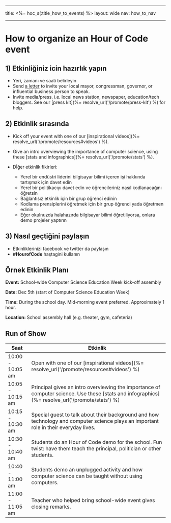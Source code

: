 * * *

title: <%= hoc_s(:title_how_to_events) %> layout: wide nav: how_to_nav

* * *

# How to organize an Hour of Code event

## 1) Etkinliğiniz icin hazırlık yapın

  * Yeri, zamanı ve saati belirleyin
  * Send [a letter](https://docs.google.com/a/code.org/document/d/1eP41sKW7y0qq_JvkRIgZK8dWYICaGRZ4CCDETXa78wY/edit) to invite your local mayor, congressman, governor, or influential business person to speak.
  * Invite media/press. i.e. local news station, newspaper, education/tech bloggers. See our [press kit](%= resolve_url('/promote/press-kit') %) for help.

## 2) Etkinlik sırasında

  * Kick off your event with one of our [inspirational videos](%= resolve_url('/promote/resources#videos') %).
  * Give an intro overviewing the importance of computer science, using these [stats and infographics](%= resolve_url('/promote/stats') %).   
      
    
  * Dİğer etkinlik fikirleri: 
      * Yerel bir endüstri liderini bilgisayar bilimi içeren işi hakkında tartışmak için davet edin
      * Yerel bir politikacıyı davet edin ve öğrencileriniz nasıl kodlanacağını öğretsin
      * Bağlantısız etkinlik için bir grup öğrenci edinin
      * Kodlama prensiplerini öğretmek için bir grup öğrenci yada öğretmen edinin
      * Eğer okulnuzda halahazırda bilgisayar bilimi öğretiliyorsa, onlara demo projeler yaptırın

## 3) Nasıl geçtiğini paylaşın

  * Etkinliklerinizi facebook ve twitter da paylaşın 
  * **#HourofCode** haştagini kullanın

## Örnek Etkinlik Planı

**Event:** School-wide Computer Science Education Week kick-off assembly

**Date:** Dec 5th (start of Computer Science Education Week)

**Time:** During the school day. Mid-morning event preferred. Approximately 1 hour.

**Location:** School assembly hall (e.g. theater, gym, cafeteria)   
  


## Run of Show

| Saat             | Etkinlik                                                                                                                                        |
| ---------------- | ----------------------------------------------------------------------------------------------------------------------------------------------- |
| 10:00 - 10:05 am | Open with one of our [inspirational videos](%= resolve_url('/promote/resources#videos') %)                                                      |
| 10:05 - 10:15 am | Principal gives an intro overviewing the importance of computer science. Use these [stats and infographics](%= resolve_url('/promote/stats') %) |
| 10:15 - 10:30 am | Special guest to talk about their background and how technology and computer science plays an important role in their everyday lives.           |
| 10:30 - 10:40 am | Students do an Hour of Code demo for the school. Fun twist: have them teach the principal, politician or other students.                        |
| 10:40 - 11:00 am | Students demo an unplugged activity and how computer science can be taught without using computers.                                             |
| 11:00 - 11:05 am | Teacher who helped bring school-wide event gives closing remarks.                                                                               |
